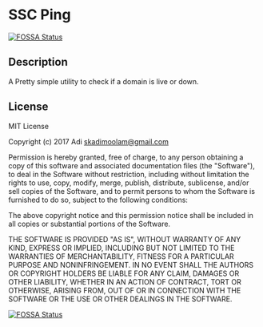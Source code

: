 # SSC Ping

[![FOSSA Status](https://app.fossa.io/api/projects/git%2Bgithub.com%2Fskadimoolam%2Fping.svg?type=shield)](https://app.fossa.io/projects/git%2Bgithub.com%2Fskadimoolam%2Fping?ref=badge_shield)

## Description

A Pretty simple utility to check if a domain is live or down.

## License
MIT License

Copyright (c) 2017 Adi <skadimoolam@gmail.com>

Permission is hereby granted, free of charge, to any person obtaining a copy
of this software and associated documentation files (the "Software"), to deal
in the Software without restriction, including without limitation the rights
to use, copy, modify, merge, publish, distribute, sublicense, and/or sell
copies of the Software, and to permit persons to whom the Software is
furnished to do so, subject to the following conditions:

The above copyright notice and this permission notice shall be included in all
copies or substantial portions of the Software.

THE SOFTWARE IS PROVIDED "AS IS", WITHOUT WARRANTY OF ANY KIND, EXPRESS OR
IMPLIED, INCLUDING BUT NOT LIMITED TO THE WARRANTIES OF MERCHANTABILITY,
FITNESS FOR A PARTICULAR PURPOSE AND NONINFRINGEMENT. IN NO EVENT SHALL THE
AUTHORS OR COPYRIGHT HOLDERS BE LIABLE FOR ANY CLAIM, DAMAGES OR OTHER
LIABILITY, WHETHER IN AN ACTION OF CONTRACT, TORT OR OTHERWISE, ARISING FROM,
OUT OF OR IN CONNECTION WITH THE SOFTWARE OR THE USE OR OTHER DEALINGS IN THE
SOFTWARE.


[![FOSSA Status](https://app.fossa.io/api/projects/git%2Bgithub.com%2Fskadimoolam%2Fping.svg?type=large)](https://app.fossa.io/projects/git%2Bgithub.com%2Fskadimoolam%2Fping?ref=badge_large)

